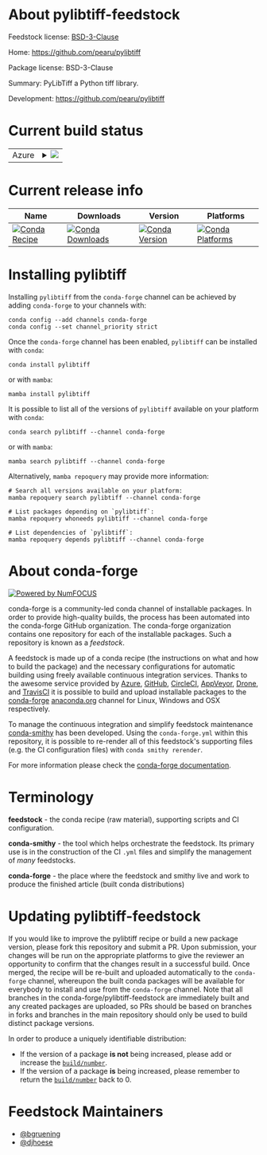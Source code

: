 About pylibtiff-feedstock
=========================

Feedstock license: [BSD-3-Clause](https://github.com/conda-forge/pylibtiff-feedstock/blob/main/LICENSE.txt)

Home: https://github.com/pearu/pylibtiff

Package license: BSD-3-Clause

Summary: PyLibTiff a Python tiff library.

Development: https://github.com/pearu/pylibtiff

Current build status
====================


<table>
    
  <tr>
    <td>Azure</td>
    <td>
      <details>
        <summary>
          <a href="https://dev.azure.com/conda-forge/feedstock-builds/_build/latest?definitionId=9404&branchName=main">
            <img src="https://dev.azure.com/conda-forge/feedstock-builds/_apis/build/status/pylibtiff-feedstock?branchName=main">
          </a>
        </summary>
        <table>
          <thead><tr><th>Variant</th><th>Status</th></tr></thead>
          <tbody><tr>
              <td>linux_64_numpy2.0python3.10.____cpython</td>
              <td>
                <a href="https://dev.azure.com/conda-forge/feedstock-builds/_build/latest?definitionId=9404&branchName=main">
                  <img src="https://dev.azure.com/conda-forge/feedstock-builds/_apis/build/status/pylibtiff-feedstock?branchName=main&jobName=linux&configuration=linux%20linux_64_numpy2.0python3.10.____cpython" alt="variant">
                </a>
              </td>
            </tr><tr>
              <td>linux_64_numpy2.0python3.11.____cpython</td>
              <td>
                <a href="https://dev.azure.com/conda-forge/feedstock-builds/_build/latest?definitionId=9404&branchName=main">
                  <img src="https://dev.azure.com/conda-forge/feedstock-builds/_apis/build/status/pylibtiff-feedstock?branchName=main&jobName=linux&configuration=linux%20linux_64_numpy2.0python3.11.____cpython" alt="variant">
                </a>
              </td>
            </tr><tr>
              <td>linux_64_numpy2.0python3.12.____cpython</td>
              <td>
                <a href="https://dev.azure.com/conda-forge/feedstock-builds/_build/latest?definitionId=9404&branchName=main">
                  <img src="https://dev.azure.com/conda-forge/feedstock-builds/_apis/build/status/pylibtiff-feedstock?branchName=main&jobName=linux&configuration=linux%20linux_64_numpy2.0python3.12.____cpython" alt="variant">
                </a>
              </td>
            </tr><tr>
              <td>linux_64_numpy2.0python3.9.____cpython</td>
              <td>
                <a href="https://dev.azure.com/conda-forge/feedstock-builds/_build/latest?definitionId=9404&branchName=main">
                  <img src="https://dev.azure.com/conda-forge/feedstock-builds/_apis/build/status/pylibtiff-feedstock?branchName=main&jobName=linux&configuration=linux%20linux_64_numpy2.0python3.9.____cpython" alt="variant">
                </a>
              </td>
            </tr><tr>
              <td>linux_64_numpy2python3.13.____cp313</td>
              <td>
                <a href="https://dev.azure.com/conda-forge/feedstock-builds/_build/latest?definitionId=9404&branchName=main">
                  <img src="https://dev.azure.com/conda-forge/feedstock-builds/_apis/build/status/pylibtiff-feedstock?branchName=main&jobName=linux&configuration=linux%20linux_64_numpy2python3.13.____cp313" alt="variant">
                </a>
              </td>
            </tr><tr>
              <td>linux_aarch64_numpy2.0python3.10.____cpython</td>
              <td>
                <a href="https://dev.azure.com/conda-forge/feedstock-builds/_build/latest?definitionId=9404&branchName=main">
                  <img src="https://dev.azure.com/conda-forge/feedstock-builds/_apis/build/status/pylibtiff-feedstock?branchName=main&jobName=linux&configuration=linux%20linux_aarch64_numpy2.0python3.10.____cpython" alt="variant">
                </a>
              </td>
            </tr><tr>
              <td>linux_aarch64_numpy2.0python3.11.____cpython</td>
              <td>
                <a href="https://dev.azure.com/conda-forge/feedstock-builds/_build/latest?definitionId=9404&branchName=main">
                  <img src="https://dev.azure.com/conda-forge/feedstock-builds/_apis/build/status/pylibtiff-feedstock?branchName=main&jobName=linux&configuration=linux%20linux_aarch64_numpy2.0python3.11.____cpython" alt="variant">
                </a>
              </td>
            </tr><tr>
              <td>linux_aarch64_numpy2.0python3.12.____cpython</td>
              <td>
                <a href="https://dev.azure.com/conda-forge/feedstock-builds/_build/latest?definitionId=9404&branchName=main">
                  <img src="https://dev.azure.com/conda-forge/feedstock-builds/_apis/build/status/pylibtiff-feedstock?branchName=main&jobName=linux&configuration=linux%20linux_aarch64_numpy2.0python3.12.____cpython" alt="variant">
                </a>
              </td>
            </tr><tr>
              <td>linux_aarch64_numpy2.0python3.9.____cpython</td>
              <td>
                <a href="https://dev.azure.com/conda-forge/feedstock-builds/_build/latest?definitionId=9404&branchName=main">
                  <img src="https://dev.azure.com/conda-forge/feedstock-builds/_apis/build/status/pylibtiff-feedstock?branchName=main&jobName=linux&configuration=linux%20linux_aarch64_numpy2.0python3.9.____cpython" alt="variant">
                </a>
              </td>
            </tr><tr>
              <td>linux_aarch64_numpy2python3.13.____cp313</td>
              <td>
                <a href="https://dev.azure.com/conda-forge/feedstock-builds/_build/latest?definitionId=9404&branchName=main">
                  <img src="https://dev.azure.com/conda-forge/feedstock-builds/_apis/build/status/pylibtiff-feedstock?branchName=main&jobName=linux&configuration=linux%20linux_aarch64_numpy2python3.13.____cp313" alt="variant">
                </a>
              </td>
            </tr><tr>
              <td>linux_ppc64le_numpy2.0python3.10.____cpython</td>
              <td>
                <a href="https://dev.azure.com/conda-forge/feedstock-builds/_build/latest?definitionId=9404&branchName=main">
                  <img src="https://dev.azure.com/conda-forge/feedstock-builds/_apis/build/status/pylibtiff-feedstock?branchName=main&jobName=linux&configuration=linux%20linux_ppc64le_numpy2.0python3.10.____cpython" alt="variant">
                </a>
              </td>
            </tr><tr>
              <td>linux_ppc64le_numpy2.0python3.11.____cpython</td>
              <td>
                <a href="https://dev.azure.com/conda-forge/feedstock-builds/_build/latest?definitionId=9404&branchName=main">
                  <img src="https://dev.azure.com/conda-forge/feedstock-builds/_apis/build/status/pylibtiff-feedstock?branchName=main&jobName=linux&configuration=linux%20linux_ppc64le_numpy2.0python3.11.____cpython" alt="variant">
                </a>
              </td>
            </tr><tr>
              <td>linux_ppc64le_numpy2.0python3.12.____cpython</td>
              <td>
                <a href="https://dev.azure.com/conda-forge/feedstock-builds/_build/latest?definitionId=9404&branchName=main">
                  <img src="https://dev.azure.com/conda-forge/feedstock-builds/_apis/build/status/pylibtiff-feedstock?branchName=main&jobName=linux&configuration=linux%20linux_ppc64le_numpy2.0python3.12.____cpython" alt="variant">
                </a>
              </td>
            </tr><tr>
              <td>linux_ppc64le_numpy2.0python3.9.____cpython</td>
              <td>
                <a href="https://dev.azure.com/conda-forge/feedstock-builds/_build/latest?definitionId=9404&branchName=main">
                  <img src="https://dev.azure.com/conda-forge/feedstock-builds/_apis/build/status/pylibtiff-feedstock?branchName=main&jobName=linux&configuration=linux%20linux_ppc64le_numpy2.0python3.9.____cpython" alt="variant">
                </a>
              </td>
            </tr><tr>
              <td>linux_ppc64le_numpy2python3.13.____cp313</td>
              <td>
                <a href="https://dev.azure.com/conda-forge/feedstock-builds/_build/latest?definitionId=9404&branchName=main">
                  <img src="https://dev.azure.com/conda-forge/feedstock-builds/_apis/build/status/pylibtiff-feedstock?branchName=main&jobName=linux&configuration=linux%20linux_ppc64le_numpy2python3.13.____cp313" alt="variant">
                </a>
              </td>
            </tr><tr>
              <td>osx_64_numpy2.0python3.10.____cpython</td>
              <td>
                <a href="https://dev.azure.com/conda-forge/feedstock-builds/_build/latest?definitionId=9404&branchName=main">
                  <img src="https://dev.azure.com/conda-forge/feedstock-builds/_apis/build/status/pylibtiff-feedstock?branchName=main&jobName=osx&configuration=osx%20osx_64_numpy2.0python3.10.____cpython" alt="variant">
                </a>
              </td>
            </tr><tr>
              <td>osx_64_numpy2.0python3.11.____cpython</td>
              <td>
                <a href="https://dev.azure.com/conda-forge/feedstock-builds/_build/latest?definitionId=9404&branchName=main">
                  <img src="https://dev.azure.com/conda-forge/feedstock-builds/_apis/build/status/pylibtiff-feedstock?branchName=main&jobName=osx&configuration=osx%20osx_64_numpy2.0python3.11.____cpython" alt="variant">
                </a>
              </td>
            </tr><tr>
              <td>osx_64_numpy2.0python3.12.____cpython</td>
              <td>
                <a href="https://dev.azure.com/conda-forge/feedstock-builds/_build/latest?definitionId=9404&branchName=main">
                  <img src="https://dev.azure.com/conda-forge/feedstock-builds/_apis/build/status/pylibtiff-feedstock?branchName=main&jobName=osx&configuration=osx%20osx_64_numpy2.0python3.12.____cpython" alt="variant">
                </a>
              </td>
            </tr><tr>
              <td>osx_64_numpy2.0python3.9.____cpython</td>
              <td>
                <a href="https://dev.azure.com/conda-forge/feedstock-builds/_build/latest?definitionId=9404&branchName=main">
                  <img src="https://dev.azure.com/conda-forge/feedstock-builds/_apis/build/status/pylibtiff-feedstock?branchName=main&jobName=osx&configuration=osx%20osx_64_numpy2.0python3.9.____cpython" alt="variant">
                </a>
              </td>
            </tr><tr>
              <td>osx_64_numpy2python3.13.____cp313</td>
              <td>
                <a href="https://dev.azure.com/conda-forge/feedstock-builds/_build/latest?definitionId=9404&branchName=main">
                  <img src="https://dev.azure.com/conda-forge/feedstock-builds/_apis/build/status/pylibtiff-feedstock?branchName=main&jobName=osx&configuration=osx%20osx_64_numpy2python3.13.____cp313" alt="variant">
                </a>
              </td>
            </tr><tr>
              <td>osx_arm64_numpy2.0python3.10.____cpython</td>
              <td>
                <a href="https://dev.azure.com/conda-forge/feedstock-builds/_build/latest?definitionId=9404&branchName=main">
                  <img src="https://dev.azure.com/conda-forge/feedstock-builds/_apis/build/status/pylibtiff-feedstock?branchName=main&jobName=osx&configuration=osx%20osx_arm64_numpy2.0python3.10.____cpython" alt="variant">
                </a>
              </td>
            </tr><tr>
              <td>osx_arm64_numpy2.0python3.11.____cpython</td>
              <td>
                <a href="https://dev.azure.com/conda-forge/feedstock-builds/_build/latest?definitionId=9404&branchName=main">
                  <img src="https://dev.azure.com/conda-forge/feedstock-builds/_apis/build/status/pylibtiff-feedstock?branchName=main&jobName=osx&configuration=osx%20osx_arm64_numpy2.0python3.11.____cpython" alt="variant">
                </a>
              </td>
            </tr><tr>
              <td>osx_arm64_numpy2.0python3.12.____cpython</td>
              <td>
                <a href="https://dev.azure.com/conda-forge/feedstock-builds/_build/latest?definitionId=9404&branchName=main">
                  <img src="https://dev.azure.com/conda-forge/feedstock-builds/_apis/build/status/pylibtiff-feedstock?branchName=main&jobName=osx&configuration=osx%20osx_arm64_numpy2.0python3.12.____cpython" alt="variant">
                </a>
              </td>
            </tr><tr>
              <td>osx_arm64_numpy2.0python3.9.____cpython</td>
              <td>
                <a href="https://dev.azure.com/conda-forge/feedstock-builds/_build/latest?definitionId=9404&branchName=main">
                  <img src="https://dev.azure.com/conda-forge/feedstock-builds/_apis/build/status/pylibtiff-feedstock?branchName=main&jobName=osx&configuration=osx%20osx_arm64_numpy2.0python3.9.____cpython" alt="variant">
                </a>
              </td>
            </tr><tr>
              <td>osx_arm64_numpy2python3.13.____cp313</td>
              <td>
                <a href="https://dev.azure.com/conda-forge/feedstock-builds/_build/latest?definitionId=9404&branchName=main">
                  <img src="https://dev.azure.com/conda-forge/feedstock-builds/_apis/build/status/pylibtiff-feedstock?branchName=main&jobName=osx&configuration=osx%20osx_arm64_numpy2python3.13.____cp313" alt="variant">
                </a>
              </td>
            </tr><tr>
              <td>win_64_numpy2.0python3.10.____cpython</td>
              <td>
                <a href="https://dev.azure.com/conda-forge/feedstock-builds/_build/latest?definitionId=9404&branchName=main">
                  <img src="https://dev.azure.com/conda-forge/feedstock-builds/_apis/build/status/pylibtiff-feedstock?branchName=main&jobName=win&configuration=win%20win_64_numpy2.0python3.10.____cpython" alt="variant">
                </a>
              </td>
            </tr><tr>
              <td>win_64_numpy2.0python3.11.____cpython</td>
              <td>
                <a href="https://dev.azure.com/conda-forge/feedstock-builds/_build/latest?definitionId=9404&branchName=main">
                  <img src="https://dev.azure.com/conda-forge/feedstock-builds/_apis/build/status/pylibtiff-feedstock?branchName=main&jobName=win&configuration=win%20win_64_numpy2.0python3.11.____cpython" alt="variant">
                </a>
              </td>
            </tr><tr>
              <td>win_64_numpy2.0python3.12.____cpython</td>
              <td>
                <a href="https://dev.azure.com/conda-forge/feedstock-builds/_build/latest?definitionId=9404&branchName=main">
                  <img src="https://dev.azure.com/conda-forge/feedstock-builds/_apis/build/status/pylibtiff-feedstock?branchName=main&jobName=win&configuration=win%20win_64_numpy2.0python3.12.____cpython" alt="variant">
                </a>
              </td>
            </tr><tr>
              <td>win_64_numpy2.0python3.9.____cpython</td>
              <td>
                <a href="https://dev.azure.com/conda-forge/feedstock-builds/_build/latest?definitionId=9404&branchName=main">
                  <img src="https://dev.azure.com/conda-forge/feedstock-builds/_apis/build/status/pylibtiff-feedstock?branchName=main&jobName=win&configuration=win%20win_64_numpy2.0python3.9.____cpython" alt="variant">
                </a>
              </td>
            </tr><tr>
              <td>win_64_numpy2python3.13.____cp313</td>
              <td>
                <a href="https://dev.azure.com/conda-forge/feedstock-builds/_build/latest?definitionId=9404&branchName=main">
                  <img src="https://dev.azure.com/conda-forge/feedstock-builds/_apis/build/status/pylibtiff-feedstock?branchName=main&jobName=win&configuration=win%20win_64_numpy2python3.13.____cp313" alt="variant">
                </a>
              </td>
            </tr>
          </tbody>
        </table>
      </details>
    </td>
  </tr>
</table>

Current release info
====================

| Name | Downloads | Version | Platforms |
| --- | --- | --- | --- |
| [![Conda Recipe](https://img.shields.io/badge/recipe-pylibtiff-green.svg)](https://anaconda.org/conda-forge/pylibtiff) | [![Conda Downloads](https://img.shields.io/conda/dn/conda-forge/pylibtiff.svg)](https://anaconda.org/conda-forge/pylibtiff) | [![Conda Version](https://img.shields.io/conda/vn/conda-forge/pylibtiff.svg)](https://anaconda.org/conda-forge/pylibtiff) | [![Conda Platforms](https://img.shields.io/conda/pn/conda-forge/pylibtiff.svg)](https://anaconda.org/conda-forge/pylibtiff) |

Installing pylibtiff
====================

Installing `pylibtiff` from the `conda-forge` channel can be achieved by adding `conda-forge` to your channels with:

```
conda config --add channels conda-forge
conda config --set channel_priority strict
```

Once the `conda-forge` channel has been enabled, `pylibtiff` can be installed with `conda`:

```
conda install pylibtiff
```

or with `mamba`:

```
mamba install pylibtiff
```

It is possible to list all of the versions of `pylibtiff` available on your platform with `conda`:

```
conda search pylibtiff --channel conda-forge
```

or with `mamba`:

```
mamba search pylibtiff --channel conda-forge
```

Alternatively, `mamba repoquery` may provide more information:

```
# Search all versions available on your platform:
mamba repoquery search pylibtiff --channel conda-forge

# List packages depending on `pylibtiff`:
mamba repoquery whoneeds pylibtiff --channel conda-forge

# List dependencies of `pylibtiff`:
mamba repoquery depends pylibtiff --channel conda-forge
```


About conda-forge
=================

[![Powered by
NumFOCUS](https://img.shields.io/badge/powered%20by-NumFOCUS-orange.svg?style=flat&colorA=E1523D&colorB=007D8A)](https://numfocus.org)

conda-forge is a community-led conda channel of installable packages.
In order to provide high-quality builds, the process has been automated into the
conda-forge GitHub organization. The conda-forge organization contains one repository
for each of the installable packages. Such a repository is known as a *feedstock*.

A feedstock is made up of a conda recipe (the instructions on what and how to build
the package) and the necessary configurations for automatic building using freely
available continuous integration services. Thanks to the awesome service provided by
[Azure](https://azure.microsoft.com/en-us/services/devops/), [GitHub](https://github.com/),
[CircleCI](https://circleci.com/), [AppVeyor](https://www.appveyor.com/),
[Drone](https://cloud.drone.io/welcome), and [TravisCI](https://travis-ci.com/)
it is possible to build and upload installable packages to the
[conda-forge](https://anaconda.org/conda-forge) [anaconda.org](https://anaconda.org/)
channel for Linux, Windows and OSX respectively.

To manage the continuous integration and simplify feedstock maintenance
[conda-smithy](https://github.com/conda-forge/conda-smithy) has been developed.
Using the ``conda-forge.yml`` within this repository, it is possible to re-render all of
this feedstock's supporting files (e.g. the CI configuration files) with ``conda smithy rerender``.

For more information please check the [conda-forge documentation](https://conda-forge.org/docs/).

Terminology
===========

**feedstock** - the conda recipe (raw material), supporting scripts and CI configuration.

**conda-smithy** - the tool which helps orchestrate the feedstock.
                   Its primary use is in the construction of the CI ``.yml`` files
                   and simplify the management of *many* feedstocks.

**conda-forge** - the place where the feedstock and smithy live and work to
                  produce the finished article (built conda distributions)


Updating pylibtiff-feedstock
============================

If you would like to improve the pylibtiff recipe or build a new
package version, please fork this repository and submit a PR. Upon submission,
your changes will be run on the appropriate platforms to give the reviewer an
opportunity to confirm that the changes result in a successful build. Once
merged, the recipe will be re-built and uploaded automatically to the
`conda-forge` channel, whereupon the built conda packages will be available for
everybody to install and use from the `conda-forge` channel.
Note that all branches in the conda-forge/pylibtiff-feedstock are
immediately built and any created packages are uploaded, so PRs should be based
on branches in forks and branches in the main repository should only be used to
build distinct package versions.

In order to produce a uniquely identifiable distribution:
 * If the version of a package **is not** being increased, please add or increase
   the [``build/number``](https://docs.conda.io/projects/conda-build/en/latest/resources/define-metadata.html#build-number-and-string).
 * If the version of a package **is** being increased, please remember to return
   the [``build/number``](https://docs.conda.io/projects/conda-build/en/latest/resources/define-metadata.html#build-number-and-string)
   back to 0.

Feedstock Maintainers
=====================

* [@bgruening](https://github.com/bgruening/)
* [@djhoese](https://github.com/djhoese/)

